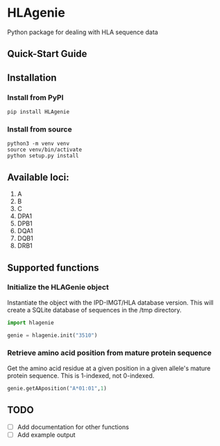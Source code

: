 # HLAgenie
Python package for dealing with HLA sequence data

## Quick-Start Guide

## Installation

### Install from PyPI

``` pip install HLAgenie ```

### Install from source

``` 
python3 -m venv venv
source venv/bin/activate
python setup.py install
```

## Available loci:

1. A
2. B
3. C
4. DPA1
5. DPB1
6. DQA1
7. DQB1
8. DRB1

## Supported functions

### Initialize the HLAGenie object

Instantiate the object with the IPD-IMGT/HLA database version. This will create a SQLite database of sequences in the /tmp directory.

```python
import hlagenie

genie = hlagenie.init("3510")
```

### Retrieve amino acid position from mature protein sequence

Get the amino acid residue at a given position in a given allele's mature protein sequence. This is 1-indexed, not 0-indexed. 

```python
genie.getAAposition("A*01:01",1)
```

## TODO

- [ ] Add documentation for other functions
- [ ] Add example output